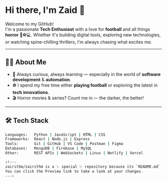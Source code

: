 # Hi there, I'm Zaid 👋

Welcome to my GitHub!  
I'm a passionate **Tech Enthusiast** with a love for **football** and all things **horror** 👻⚽💻. Whether it's building digital tools, exploring new technologies, or watching spine-chilling thrillers, I'm always chasing what excites me.

---

## 👨‍💻 About Me

- 🧠 Always curious, always learning — especially in the world of **software development** & **automation**.
- ⚽ I spend my free time either **playing football** or exploring the latest in **tech innovations**.
- 🎬 Horror movies & series? Count me in — the darker, the better!

---

## 🛠️ Tech Stack

```bash
Languages:   Python | JavaScript | HTML | CSS
Frameworks:  React | Node.js | Express
Tools:       Git | GitHub | VS Code | Postman | Figma
Databases:   MongoDB | Firebase | MySQL
Other:       REST APIs | WebSockets | Linux | Netlify | Vercel

<!---
zairithm/zairithm is a ✨ special ✨ repository because its `README.md` (this file) appears on your GitHub profile.
You can click the Preview link to take a look at your changes.
--->
